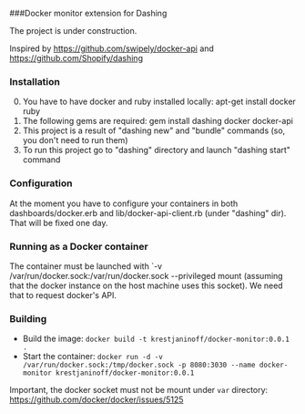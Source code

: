 ###Docker monitor extension for Dashing

The project is under construction.

Inspired by https://github.com/swipely/docker-api and https://github.com/Shopify/dashing

### Installation
0. You have to have docker and ruby installed locally: apt-get install docker ruby
1. The following gems are required: gem install dashing docker docker-api
2. This project is a result of "dashing new" and "bundle" commands (so, you don't need to run them)
3. To run this project go to "dashing" directory and launch "dashing start" command

### Configuration
At the moment you have to configure your containers in both dashboards/docker.erb
and lib/docker-api-client.rb (under "dashing" dir). That will be fixed one day.

### Running as a Docker container
The container must be launched with `-v /var/run/docker.sock:/var/run/docker.sock --privileged
mount (assuming that the docker instance on the host machine uses this socket).
We need that to request docker's API.

### Building
* Build the image: `docker build -t krestjaninoff/docker-monitor:0.0.1 .`
* Start the container: `docker run -d -v /var/run/docker.sock:/tmp/docker.sock -p 8080:3030 --name docker-monitor krestjaninoff/docker-monitor:0.0.1`

Important, the docker socket must not be mount under `var` directory: https://github.com/docker/docker/issues/5125
